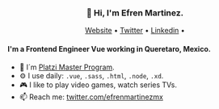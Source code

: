 <h3 align="center">👋 Hi, I'm Efren Martinez.</h3>

<p align="center">
  <a href="https://efrenmartinez.dev">Website</a> •
  <a href="https://twitter.com/efrenmartinezmx">Twitter</a> •
  <a href="https://www.linkedin.com/in/efren-martinez-rodriguez/">Linkedin</a> •
</p>

#### I'm a Frontend Engineer Vue working in Queretaro, Mexico.

- 🚀 I´m [Platzi Master Program](https://platzi.com/blog/que-es-platzi-master/).
- ⚙️ I use daily: `.vue`, `.sass`, `.html`, `.node`, `.xd`.
- 🎮 I like to play video games, watch series TVs.
- 📫 Reach me: [twitter.com/efrenmartinezmx](https://twitter.com/efrenmartinezmx)
